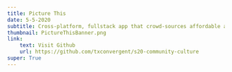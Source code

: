 ```yaml
---
title: Picture This
date: 5-5-2020
subtitle: Cross-platform, fullstack app that crowd-sources affordable attractions around town. Uses a React Native and Flask + MongoDB stack
thumbnail: PictureThisBanner.png
link:
    text: Visit Github
    url: https://github.com/txconvergent/s20-community-culture
super: True
---
```

